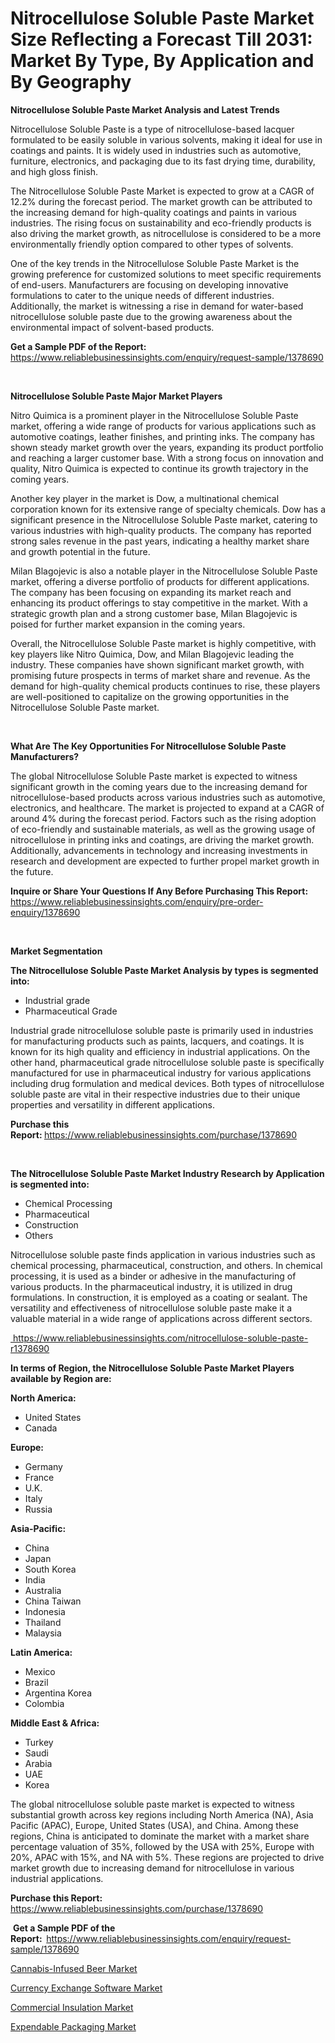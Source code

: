 <p><h1>Nitrocellulose Soluble Paste Market Size Reflecting a Forecast Till 2031: Market By Type, By Application and By Geography</h1></p><p><strong>Nitrocellulose Soluble Paste Market Analysis and Latest Trends</strong></p>
<p><p>Nitrocellulose Soluble Paste is a type of nitrocellulose-based lacquer formulated to be easily soluble in various solvents, making it ideal for use in coatings and paints. It is widely used in industries such as automotive, furniture, electronics, and packaging due to its fast drying time, durability, and high gloss finish.</p><p>The Nitrocellulose Soluble Paste Market is expected to grow at a CAGR of 12.2% during the forecast period. The market growth can be attributed to the increasing demand for high-quality coatings and paints in various industries. The rising focus on sustainability and eco-friendly products is also driving the market growth, as nitrocellulose is considered to be a more environmentally friendly option compared to other types of solvents.</p><p>One of the key trends in the Nitrocellulose Soluble Paste Market is the growing preference for customized solutions to meet specific requirements of end-users. Manufacturers are focusing on developing innovative formulations to cater to the unique needs of different industries. Additionally, the market is witnessing a rise in demand for water-based nitrocellulose soluble paste due to the growing awareness about the environmental impact of solvent-based products.</p></p>
<p><strong>Get a Sample PDF of the Report:&nbsp;</strong> <a href="https://www.reliablebusinessinsights.com/enquiry/request-sample/1378690">https://www.reliablebusinessinsights.com/enquiry/request-sample/1378690</a></p>
<p>&nbsp;</p>
<p><strong>Nitrocellulose Soluble Paste Major Market Players</strong></p>
<p><p>Nitro Quimica is a prominent player in the Nitrocellulose Soluble Paste market, offering a wide range of products for various applications such as automotive coatings, leather finishes, and printing inks. The company has shown steady market growth over the years, expanding its product portfolio and reaching a larger customer base. With a strong focus on innovation and quality, Nitro Quimica is expected to continue its growth trajectory in the coming years.</p><p>Another key player in the market is Dow, a multinational chemical corporation known for its extensive range of specialty chemicals. Dow has a significant presence in the Nitrocellulose Soluble Paste market, catering to various industries with high-quality products. The company has reported strong sales revenue in the past years, indicating a healthy market share and growth potential in the future.</p><p>Milan Blagojevic is also a notable player in the Nitrocellulose Soluble Paste market, offering a diverse portfolio of products for different applications. The company has been focusing on expanding its market reach and enhancing its product offerings to stay competitive in the market. With a strategic growth plan and a strong customer base, Milan Blagojevic is poised for further market expansion in the coming years.</p><p>Overall, the Nitrocellulose Soluble Paste market is highly competitive, with key players like Nitro Quimica, Dow, and Milan Blagojevic leading the industry. These companies have shown significant market growth, with promising future prospects in terms of market share and revenue. As the demand for high-quality chemical products continues to rise, these players are well-positioned to capitalize on the growing opportunities in the Nitrocellulose Soluble Paste market.</p></p>
<p>&nbsp;</p>
<p><strong>What Are The Key Opportunities For Nitrocellulose Soluble Paste Manufacturers?</strong></p>
<p><p>The global Nitrocellulose Soluble Paste market is expected to witness significant growth in the coming years due to the increasing demand for nitrocellulose-based products across various industries such as automotive, electronics, and healthcare. The market is projected to expand at a CAGR of around 4% during the forecast period. Factors such as the rising adoption of eco-friendly and sustainable materials, as well as the growing usage of nitrocellulose in printing inks and coatings, are driving the market growth. Additionally, advancements in technology and increasing investments in research and development are expected to further propel market growth in the future.</p></p>
<p><strong>Inquire or Share Your Questions If Any Before Purchasing This Report:</strong> <a href="https://www.reliablebusinessinsights.com/enquiry/pre-order-enquiry/1378690">https://www.reliablebusinessinsights.com/enquiry/pre-order-enquiry/1378690</a></p>
<p>&nbsp;</p>
<p><strong>Market Segmentation</strong></p>
<p><strong>The Nitrocellulose Soluble Paste Market Analysis by types is segmented into:</strong></p>
<p><ul><li>Industrial grade</li><li>Pharmaceutical Grade</li></ul></p>
<p><p>Industrial grade nitrocellulose soluble paste is primarily used in industries for manufacturing products such as paints, lacquers, and coatings. It is known for its high quality and efficiency in industrial applications. On the other hand, pharmaceutical grade nitrocellulose soluble paste is specifically manufactured for use in pharmaceutical industry for various applications including drug formulation and medical devices. Both types of nitrocellulose soluble paste are vital in their respective industries due to their unique properties and versatility in different applications.</p></p>
<p><strong>Purchase this Report:&nbsp;</strong><a href="https://www.reliablebusinessinsights.com/purchase/1378690">https://www.reliablebusinessinsights.com/purchase/1378690</a></p>
<p>&nbsp;</p>
<p><strong>The Nitrocellulose Soluble Paste Market Industry Research by Application is segmented into:</strong></p>
<p><ul><li>Chemical Processing</li><li>Pharmaceutical</li><li>Construction</li><li>Others</li></ul></p>
<p><p>Nitrocellulose soluble paste finds application in various industries such as chemical processing, pharmaceutical, construction, and others. In chemical processing, it is used as a binder or adhesive in the manufacturing of various products. In the pharmaceutical industry, it is utilized in drug formulations. In construction, it is employed as a coating or sealant. The versatility and effectiveness of nitrocellulose soluble paste make it a valuable material in a wide range of applications across different sectors.</p></p>
<p><a href="https://www.reliablebusinessinsights.com/nitrocellulose-soluble-paste-r1378690">&nbsp;https://www.reliablebusinessinsights.com/nitrocellulose-soluble-paste-r1378690</a></p>
<p><strong>In terms of Region, the Nitrocellulose Soluble Paste Market Players available by Region are:</strong></p>
<p>
    <p> <strong> North America: </strong>
        <ul>
            <li>United States</li>
            <li>Canada</li>
        </ul>
        </p> 
    <p> <strong> Europe: </strong>
        <ul>
            <li>Germany</li>
            <li>France</li>
            <li>U.K.</li>
            <li>Italy</li>
            <li>Russia</li>
        </ul>
        </p> 
    <p> <strong> Asia-Pacific: </strong>
        <ul>
            <li>China</li>
            <li>Japan</li>
            <li>South Korea</li>
            <li>India</li>
            <li>Australia</li>
            <li>China Taiwan</li>
            <li>Indonesia</li>
            <li>Thailand</li>
            <li>Malaysia</li>
        </ul>
        </p> 
    <p> <strong> Latin America: </strong>
        <ul>
            <li>Mexico</li>
            <li>Brazil</li>
            <li>Argentina Korea</li>
            <li>Colombia</li>
        </ul>
        </p> 
    <p> <strong> Middle East & Africa: </strong>
        <ul>
            <li>Turkey</li>
            <li>Saudi</li>
            <li>Arabia</li>
            <li>UAE</li>
            <li>Korea</li>
        </ul>
    </p>
    </p>
<p><p>The global nitrocellulose soluble paste market is expected to witness substantial growth across key regions including North America (NA), Asia Pacific (APAC), Europe, United States (USA), and China. Among these regions, China is anticipated to dominate the market with a market share percentage valuation of 35%, followed by the USA with 25%, Europe with 20%, APAC with 15%, and NA with 5%. These regions are projected to drive market growth due to increasing demand for nitrocellulose in various industrial applications.</p></p>
<p><strong>Purchase this Report: </strong><a href="https://www.reliablebusinessinsights.com/purchase/1378690">https://www.reliablebusinessinsights.com/purchase/1378690</a></p>
<p>&nbsp;<strong>Get a Sample PDF of the Report:&nbsp;&nbsp;</strong><a href="https://www.reliablebusinessinsights.com/enquiry/request-sample/1378690">https://www.reliablebusinessinsights.com/enquiry/request-sample/1378690</a></p>
<p><strong></strong></p>
<p><p><a href="https://github.com/mancsybtousav/Market-Research-Report-List-3/blob/main/cannabis-infused-beer-market.md">Cannabis-Infused Beer Market</a></p><p><a href="https://github.com/josesg55/Market-Research-Report-List-3/blob/main/currency-exchange-software-market.md">Currency Exchange Software Market</a></p><p><a href="https://www.linkedin.com/pulse/insights-commercial-insulation-market-players-size-geographical-3uydc">Commercial Insulation Market</a></p><p><a href="https://www.linkedin.com/pulse/insights-expendable-packaging-market-players-size-geographical-na4yc">Expendable Packaging Market</a></p></p>